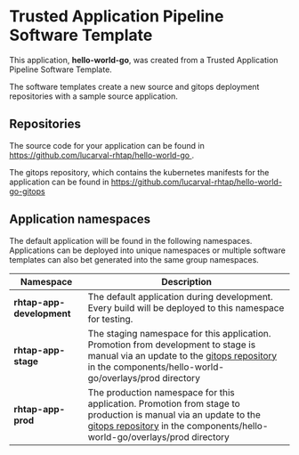 # Trusted Application Pipeline Software Template

This application, **hello-world-go**, was created from a Trusted Application Pipeline Software Template.

The software templates create a new source and gitops deployment repositories with a sample source application. 

## Repositories

The source code for your application can be found in [https://github.com/lucarval-rhtap/hello-world-go ](https://github.com/lucarval-rhtap/hello-world-go ).
 
The gitops repository, which contains the kubernetes manifests for the application can be found in 
[https://github.com/lucarval-rhtap/hello-world-go-gitops ](https://github.com/lucarval-rhtap/hello-world-go-gitops ) 

## Application namespaces 

The default application will be found in the following namespaces. Applications can be deployed into unique namespaces or multiple software templates can also bet generated into the same group namespaces.  

|  Namespace   |  Description   |  
| -------- | -------- |   
| **rhtap-app-development** | The default application during development. Every build will be deployed to this namespace for testing. | 
| **rhtap-app-stage** | The staging namespace for this application. Promotion from development to stage is manual via an update to the [gitops repository](https://github.com/lucarval-rhtap/hello-world-go-gitops ) in the components/hello-world-go/overlays/prod directory |  
| **rhtap-app-prod** | The production namespace for this application. Promotion from stage to production is manual via an update to the [gitops repository](https://github.com/lucarval-rhtap/hello-world-go-gitops ) in the components/hello-world-go/overlays/prod directory | 